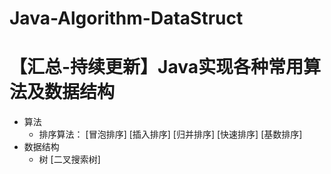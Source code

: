 # Java-Algorithm-DataStruct
【汇总-持续更新】Java实现各种常用算法及数据结构
====
* 算法
   * 排序算法：
      [冒泡排序]
      [插入排序]
      [归并排序]
      [快速排序]
      [基数排序]
* 数据结构
    * 树
    [二叉搜索树] 
